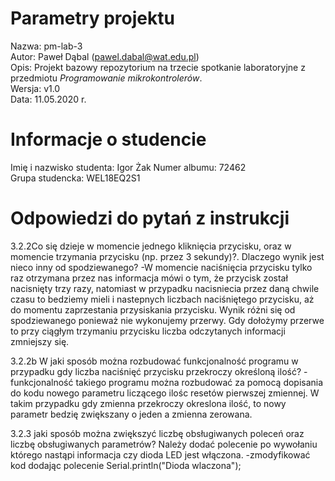 # Parametry projektu

Nazwa: pm-lab-3  
Autor: Paweł Dąbal (pawel.dabal@wat.edu.pl)  
Opis: Projekt bazowy repozytorium na trzecie spotkanie laboratoryjne z przedmiotu _Programowanie mikrokontrolerów_.  
Wersja: v1.0  
Data: 11.05.2020 r.

# Informacje o studencie

Imię i nazwisko studenta: Igor Żak 
Numer albumu: 72462  
Grupa studencka: WEL18EQ2S1

# Odpowiedzi do pytań z instrukcji
3.2.2Co się dzieje w momencie jednego kliknięcia przycisku, oraz w momencie trzymania przycisku (np. przez 3 sekundy)?. Dlaczego wynik jest nieco inny od spodziewanego?
-W momencie naciśnięcia przycisku tylko raz otrzymana przez nas informacja mówi o tym, że przycisk został nacisnięty trzy razy, natomiast w przypadku nacisniecia przez daną chwile czasu to bedziemy mieli i nastepnych liczbach naciśniętego przycisku, aż do momentu zaprzestania przysiskania przycisku. Wynik różni się od spodziewanego ponieważ nie wykonujemy przerwy. Gdy dołożymy przerwe to przy ciągłym trzymaniu przycisku liczba odczytanych informacji zmniejszy się.


3.2.2b W jaki sposób można rozbudować funkcjonalność programu w przypadku gdy liczba naciśnięć przycisku przekroczy określoną ilość? 
-funkcjonalność takiego programu można rozbudować za pomocą dopisania do kodu nowego parametru liczącego ilośc resetów pierwszej zmiennej.
W takim przypadku gdy zmienna przekroczy okreslona ilość, to nowy parametr bedzię zwiększany o jeden a zmienna zerowana.

3.2.3 jaki sposób można zwiększyć liczbę obsługiwanych poleceń oraz liczbę obsługiwanych parametrów? Należy dodać polecenie po wywołaniu którego nastąpi informacja czy dioda LED jest włączona.
-zmodyfikować kod dodając polecenie Serial.println("Dioda wlaczona");